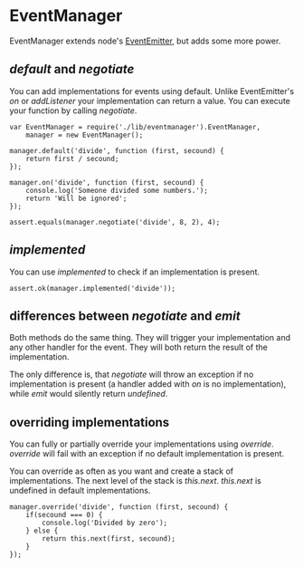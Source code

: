 EventManager
============

EventManager extends node's [EventEmitter](https://github.com/ry/node/blob/master/doc/api/events.markdown),
but adds some more power.

*default* and *negotiate*
-------------------------

You can add implementations for events using default. Unlike EventEmitter's
*on* or *addListener* your implementation can return a value. You can execute
your function by calling *negotiate*.

    var EventManager = require('./lib/eventmanager').EventManager,
        manager = new EventManager();
    
    manager.default('divide', function (first, secound) {
        return first / secound;
    });
    
    manager.on('divide', function (first, secound) {
        console.log('Someone divided some numbers.');
        return 'Will be ignored';
    });
    
    assert.equals(manager.negotiate('divide', 8, 2), 4);

*implemented*
-------------

You can use *implemented* to check if an implementation is present.

    assert.ok(manager.implemented('divide'));

differences between *negotiate* and *emit*
------------------------------------------

Both methods do the same thing. They will trigger your implementation
and any other handler for the event. They will both return the result of
the implementation.

The only difference is, that *negotiate* will throw an exception if no
implementation is present (a handler added with *on* is no implementation),
while *emit* would silently return *undefined*.

overriding implementations
--------------------------

You can fully or partially override your implementations using *override*.
*override* will fail with an exception if no default implementation is present.

You can override as often as you want and create a stack of implementations.
The next level of the stack is *this.next*.
*this.next* is undefined in default implementations.

    manager.override('divide', function (first, secound) {
        if(secound === 0) {
            console.log('Divided by zero');
        } else {
            return this.next(first, secound);
        }
    });
